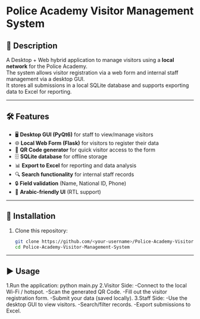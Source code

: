 # Police Academy Visitor Management System

## 📌 Description
A Desktop + Web hybrid application to manage visitors using a **local network** for the Police Academy.  
The system allows visitor registration via a web form and internal staff management via a desktop GUI.  
It stores all submissions in a local SQLite database and supports exporting data to Excel for reporting.

---

## 🛠 Features
- 🖥 **Desktop GUI (PyQt6)** for staff to view/manage visitors
- 🌐 **Local Web Form (Flask)** for visitors to register their data
- 🔑 **QR Code generator** for quick visitor access to the form
- 🗄 **SQLite database** for offline storage
- 📊 **Export to Excel** for reporting and data analysis
- 🔍 **Search functionality** for internal staff records
- 🔒 **Field validation** (Name, National ID, Phone)
- 🕌 **Arabic-friendly UI** (RTL support)

---

## 🚀 Installation

1. Clone this repository:
   ```bash
   git clone https://github.com/<your-username>/Police-Academy-Visitor-Management-System.git
   cd Police-Academy-Visitor-Management-System
---
## ▶️ Usage
1.Run the application:
python main.py
2.Visitor Side:
-Connect to the local Wi-Fi / hotspot.
-Scan the generated QR Code.
-Fill out the visitor registration form.
-Submit your data (saved locally).
3.Staff Side:
-Use the desktop GUI to view visitors.
-Search/filter records.
-Export submissions to Excel.
